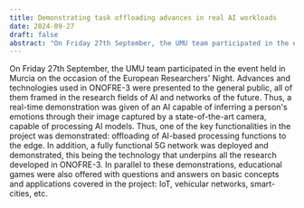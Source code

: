 ```yaml
---
title: Demonstrating task offloading advances in real AI workloads
date: 2024-09-27
draft: false
abstract: "On Friday 27th September, the UMU team participated in the event held in Murcia on the occasion of the European Researchers' Night. Advances and technologies used in ONOFRE-3 were presented to the general public, all of them framed in the research fields of AI and networks of the future. Thus, a real-time demonstration was given of an AI capable of inferring a person's emotions through their image captured by a state-of-the-art camera, capable of processing AI models. Thus, one of the key functionalities in the project was demonstrated: offloading of AI-based processing functions to the edge. In addition, a fully functional 5G network was deployed and demonstrated, this being the technology that underpins all the research developed in ONOFRE-3. In parallel to these demonstrations, educational games were also offered with questions and answers on basic concepts and applications covered in the project: IoT, vehicular networks, smart-cities, etc."
---
```

On Friday 27th September, the UMU team participated in the event held in Murcia on the occasion of the European Researchers' Night. Advances and technologies used in ONOFRE-3 were presented to the general public, all of them framed in the research fields of AI and networks of the future. Thus, a real-time demonstration was given of an AI capable of inferring a person's emotions through their image captured by a state-of-the-art camera, capable of processing AI models. Thus, one of the key functionalities in the project was demonstrated: offloading of AI-based processing functions to the edge. In addition, a fully functional 5G network was deployed and demonstrated, this being the technology that underpins all the research developed in ONOFRE-3. In parallel to these demonstrations, educational games were also offered with questions and answers on basic concepts and applications covered in the project: IoT, vehicular networks, smart-cities, etc.
<!--more-->